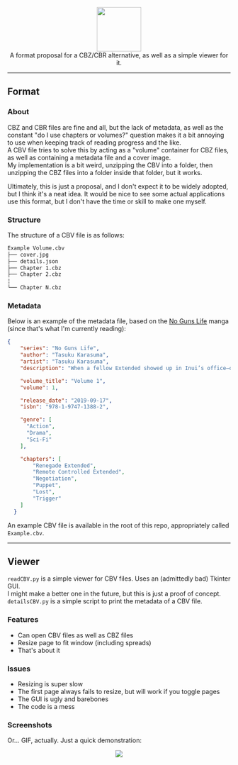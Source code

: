 <p align="center">
    <img width=100 height=100 src="https://github.com/Jordy3D/CBViewer/assets/19144524/b1d74fde-e004-490b-b44a-a88b5115b10b">
    <br/>
    A format proposal for a CBZ/CBR alternative, as well as a simple viewer for it.
</p>

---

## Format

### About

CBZ and CBR files are fine and all, but the lack of metadata, as well as the constant "do I use chapters or volumes?" question makes it a bit annoying to use when keeping track of reading progress and the like.  
A CBV file tries to solve this by acting as a "volume" container for CBZ files, as well as containing a metadata file and a cover image.  
My implementation is a bit weird, unzipping the CBV into a folder, then unzipping the CBZ files into a folder inside that folder, but it works. 

Ultimately, this is just a proposal, and I don't expect it to be widely adopted, but I think it's a neat idea. It would be nice to see some actual applications use this format, but I don't have the time or skill to make one myself.

### Structure

The structure of a CBV file is as follows:

```txt
Example Volume.cbv
├── cover.jpg
├── details.json
├── Chapter 1.cbz
├── Chapter 2.cbz
¦
└── Chapter N.cbz
```

### Metadata

Below is an example of the metadata file, based on the [No Guns Life](https://www.viz.com/no-guns-life) manga (since that's what I'm currently reading):

```json
{
    "series": "No Guns Life",
    "author": "Tasuku Karasuma",
    "artist": "Tasuku Karasuma",
    "description": "When a fellow Extended showed up in Inui’s office—on the run from the Security Bureau with a kidnapped child in tow and asking for help—Inui almost throws the guy out. But Inui’s loyalty to a brother Extended makes him take the job. Keeping the child safe won’t be easy, since everyone wants him, from the mob to the megacorporation Berühren, which sends out a special agent who knows exactly how to deal with the Extended…\n\n(Source: Viz Media)",

    "volume_title": "Volume 1",
    "volume": 1,

    "release_date": "2019-09-17",
    "isbn": "978-1-9747-1388-2",

    "genre": [
      "Action",
      "Drama",
      "Sci-Fi"
    ],

    "chapters": [
        "Renegade Extended",
        "Remote Controlled Extended",
        "Negotiation",
        "Puppet",
        "Lost",
        "Trigger"
    ]
  }
```

An example CBV file is available in the root of this repo, appropriately called `Example.cbv`.  

---

## Viewer

`readCBV.py` is a simple viewer for CBV files. Uses an (admittedly bad) Tkinter GUI.  
I might make a better one in the future, but this is just a proof of concept.  
`detailsCBV.py` is a simple script to print the metadata of a CBV file.

### Features

- Can open CBV files as well as CBZ files
- Resize page to fit window (including spreads)
- That's about it

### Issues

- Resizing is super slow
- The first page always fails to resize, but will work if you toggle pages
- The GUI is ugly and barebones  
- The code is a mess

### Screenshots
Or... GIF, actually. Just a quick demonstration:  
<p align="center">
    <img src="https://github.com/Jordy3D/CBViewer/assets/19144524/eaac6fcf-5c1a-4602-901d-5c888bfa4a22">
</p>
